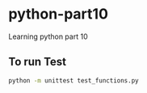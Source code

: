 # python-part10
Learning python part 10


## To run Test

````sh
python -m unittest test_functions.py
````
